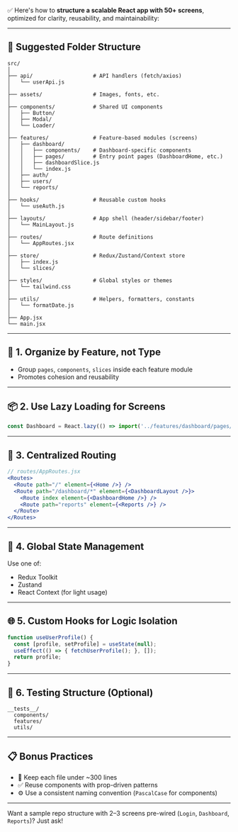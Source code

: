 ✅ Here's how to **structure a scalable React app with 50+ screens**, optimized for clarity, reusability, and maintainability:

---

## 📁 Suggested Folder Structure

```
src/
│
├── api/                   # API handlers (fetch/axios)
│   └── userApi.js
│
├── assets/                # Images, fonts, etc.
│
├── components/            # Shared UI components
│   ├── Button/
│   ├── Modal/
│   └── Loader/
│
├── features/              # Feature-based modules (screens)
│   ├── dashboard/
│   │   ├── components/    # Dashboard-specific components
│   │   ├── pages/         # Entry point pages (DashboardHome, etc.)
│   │   ├── dashboardSlice.js
│   │   └── index.js
│   ├── auth/
│   ├── users/
│   └── reports/
│
├── hooks/                 # Reusable custom hooks
│   └── useAuth.js
│
├── layouts/               # App shell (header/sidebar/footer)
│   └── MainLayout.js
│
├── routes/                # Route definitions
│   └── AppRoutes.jsx
│
├── store/                 # Redux/Zustand/Context store
│   ├── index.js
│   └── slices/
│
├── styles/                # Global styles or themes
│   └── tailwind.css
│
├── utils/                 # Helpers, formatters, constants
│   └── formatDate.js
│
├── App.jsx
└── main.jsx
```

---

## 🔁 1. **Organize by Feature, not Type**

* Group `pages`, `components`, `slices` inside each feature module
* Promotes cohesion and reusability

---

## 📦 2. **Use Lazy Loading for Screens**

```js
const Dashboard = React.lazy(() => import('../features/dashboard/pages/DashboardHome'));
```

---

## 📡 3. **Centralized Routing**

```jsx
// routes/AppRoutes.jsx
<Routes>
  <Route path="/" element={<Home />} />
  <Route path="/dashboard/*" element={<DashboardLayout />}>
    <Route index element={<DashboardHome />} />
    <Route path="reports" element={<Reports />} />
  </Route>
</Routes>
```

---

## 🧠 4. **Global State Management**

Use one of:

* Redux Toolkit
* Zustand
* React Context (for light usage)

---

## 🌐 5. **Custom Hooks for Logic Isolation**

```js
function useUserProfile() {
  const [profile, setProfile] = useState(null);
  useEffect(() => { fetchUserProfile(); }, []);
  return profile;
}
```

---

## 🧪 6. **Testing Structure (Optional)**

```
__tests__/
  components/
  features/
  utils/
```

---

## 📋 Bonus Practices

* 🧼 Keep each file under \~300 lines
* ✅ Reuse components with prop-driven patterns
* ⚙️ Use a consistent naming convention (`PascalCase` for components)

---

Want a sample repo structure with 2–3 screens pre-wired (`Login`, `Dashboard`, `Reports`)? Just ask!
